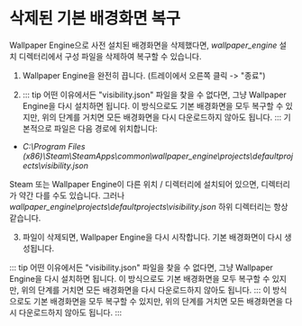 # 삭제된 기본 배경화면 복구

Wallpaper Engine으로 사전 설치된 배경화면을 삭제했다면, *wallpaper_engine* 설치 디렉터리에서 구성 파일을 삭제하여 복구할 수 있습니다.

1. Wallpaper Engine을 완전히 끕니다. (트레이에서 오른쪽 클릭 -> "종료")

2. ::: tip 어떤 이유에서든 "visibility.json" 파일을 찾을 수 없다면, 그냥 Wallpaper Engine을 다시 설치하면 됩니다. 이 방식으로도 기본 배경화면을 모두 복구할 수 있지만, 위의 단계를 거치면 모든 배경화면을 다시 다운로드하지 않아도 됩니다. ::: 기본적으로 파일은 다음 경로에 위치합니다:

* *C:\Program Files (x86)\Steam\SteamApps\common\wallpaper_engine\projects\defaultprojects\visibility.json*

Steam 또는 Wallpaper Engine이 다른 위치 / 디렉터리에 설치되어 있으면, 디렉터리가 약간 다를 수도 있습니다. 그러나 *wallpaper_engine\projects\defaultprojects\visibility.json* 하위 디렉터리는 항상 같습니다.

3. 파일이 삭제되면, Wallpaper Engine을 다시 시작합니다. 기본 배경화면이 다시 생성됩니다.

::: tip 어떤 이유에서든 "visibility.json" 파일을 찾을 수 없다면, 그냥 Wallpaper Engine을 다시 설치하면 됩니다. 이 방식으로도 기본 배경화면을 모두 복구할 수 있지만, 위의 단계를 거치면 모든 배경화면을 다시 다운로드하지 않아도 됩니다. ::: 이 방식으로도 기본 배경화면을 모두 복구할 수 있지만, 위의 단계를 거치면 모든 배경화면을 다시 다운로드하지 않아도 됩니다. :::